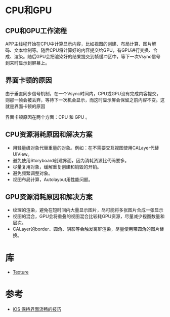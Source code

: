 #  CPU和GPU

## CPU和GPU工作流程

APP主线程开始在CPU中计算显示内容，比如视图的创建、布局计算、图片解码、文本绘制等。随后CPU将计算好的内容提交给GPU，有GPU进行变换、合成、渲染。随后GPU会把渲染好的结果提交到帧缓冲区中，等下一次Vsync信号到来时显示到屏幕上。

## 界面卡顿的原因

由于垂直同步信号机制，在一个Vsync时间内，CPU或GPU没有完成内容提交，则那一帧会被丢弃，等待下一次机会显示，而这时显示屏会保留之前内容不变。这就是界面卡顿的原因

界面卡顿原因在两个方面：CPU 和 GPU 。

## CPU资源消耗原因和解决方案


* 用轻量级对象代替重量的对象。例如：在不需要交互视图使用CALayer代替UIView。
* 避免使用Storyboard创建界面，因为消耗资源比代码要多。
* 尽量复用对象，缓解重复创建和销毁的开销。
* 避免频繁调整对象。
* 视图布局计算，Autolayout用性能问题。

## GPU资源消耗原因和解决方案

* 纹理的渲染，避免在短时间内大量显示图片，尽可能将多张图片合成一张显示
* 视图的混合，GPU会将重叠的视图混合比较耗GPU资源，尽量减少视图数量和层次。
* CALayer的border、圆角、阴影等会触发离屏渲染，尽量使用带圆角的图片替换。


# 库

* [Texture](http://texturegroup.org/docs/getting-started.html)


# 参考

* [iOS 保持界面流畅的技巧](https://blog.ibireme.com/2015/11/12/smooth_user_interfaces_for_ios/)
